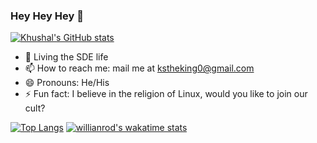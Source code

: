 ### Hey Hey Hey 👋  

[![Khushal's GitHub stats](https://github-readme-stats.vercel.app/api?username=kstheking&show_icons=true&theme=vue&include_all_commits=true)](https://github.com/anuraghazra/github-readme-stats)


- 🔭 Living the SDE life
- 📫 How to reach me: mail me at kstheking0@gmail.com
- 😄 Pronouns: He/His
- ⚡ Fun fact: I believe in the religion of Linux, would you like to join our cult?  

[![Top Langs](https://github-readme-stats.vercel.app/api/top-langs/?username=kstheking&layout=compact)](https://github.com/anuraghazra/github-readme-stats)
[![willianrod's wakatime stats](https://github-readme-stats.vercel.app/api/wakatime?username=kstheking&layout=compact)](https://github.com/anuraghazra/github-readme-stats)



